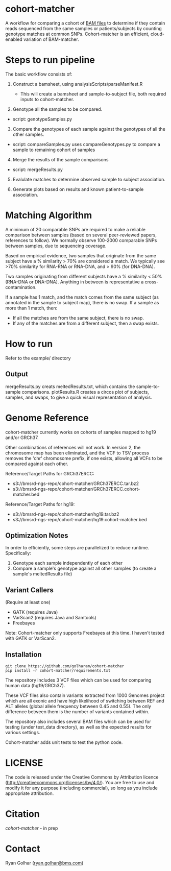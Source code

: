 # cohort-matcher #

A workflow for comparing a cohort of [BAM files](https://samtools.github.io/hts-specs/SAMv1.pdf) to determine if they contain reads sequenced from the same samples or patients/subjects by counting genotype matches at common SNPs.  Cohort-matcher is an efficient, cloud-enabled variation of BAM-matcher.

# Steps to run pipeline #

The basic workflow consists of:
1. Construct a bamsheet, using analysisScripts/parseManifest.R
   - This will create a bamsheet and sample-to-subject file, both required inputs to cohort-matcher.

2. Genotype all the samples to be compared.
  - script: genotypeSamples.py

3. Compare the genotypes of each sample against the genotypes of all the other samples.
  - script: compareSamples.py uses compareGenotypes.py to compare a sample to remaining cohort of samples

4. Merge the results of the sample comparisons
  - script: mergeResults.py

5. Evalulate matches to determine observed sample to subject association.

6. Generate plots based on results and known patient-to-sample association.

# Matching Algorithm #

A minimum of 20 comparable SNPs are required to make a reliable comparison between samples (based on several peer-reviewed papers, references to follow).  We normally observe 100-2000 comparable SNPs between samples, due to sequencing coverage.

Based on empirical evidence, two samples that originate from the same subject have a % similarity > 70% are considered a match.  We typically see >70% similarity for RNA-RNA or RNA-DNA, and > 90% (for DNA-DNA).

Two samples originating from different subjects have a % similarity < 50% (RNA-DNA or DNA-DNA). Anything in between is representative a cross-contamination.

If a sample has 1 match, and the match comes from the same subject (as annotated in the sample to subject map), there is no swap.
If a sample as more than 1 match, then:
  - If all the matches are from the same subject, there is no swap.
  - If any of the matches are from a different subject, then a swap exists.

# How to run #

Refer to the example/ directory

## Output ##

mergeResults.py creats meltedResults.txt, which contains the sample-to-sample comparisons.
plotResults.R creates a circos plot of subjects, samples, and swaps, to give a quick visual representation of analysis.

# Genome Reference #

cohort-matcher currently works on cohorts of samples mapped to hg19 and/or GRCh37.

Other combinations of references will not work.  In version 2, the chromosome map has been eliminated, and the VCF to TSV process removes the 'chr' chromosome prefix, if one exists, allowing all VCFs to be compared against each other.

Reference/Target Paths for GRCh37ERCC:
  - s3://bmsrd-ngs-repo/cohort-matcher/GRCh37ERCC.tar.bz2
  - s3://bmsrd-ngs-repo/cohort-matcher/GRCh37ERCC.cohort-matcher.bed
  
Reference/Target Paths for hg19:
  - s3://bmsrd-ngs-repo/cohort-matcher/hg19.tar.bz2
  - s3://bmsrd-ngs-repo/cohort-matcher/hg19.cohort-matcher.bed

## Optimization Notes ##

In order to efficiently, some steps are parallelized to reduce runtime.  Specifically:
1.  Genotype each sample independently of each other
3.  Compare a sample's genotype against all other samples (to create a sample's meltedResults file)

## Variant Callers ##

(Require at least one)

* GATK (requires Java)
* VarScan2 (requires Java and Samtools)
* Freebayes

Note: Cohort-matcher only supports Freebayes at this time.  I haven't tested with GATK or VarScan2.

## Installation ##

```
git clone https://github.com/golharam/cohort-matcher
pip install -r cohort-matcher/requirements.txt
```

The repository includes 3 VCF files which can be used for comparing human data (hg19/GRCh37). 

These VCF files also contain variants extracted from 1000 Genomes project which are all exonic and have high likelihood of switching between REF and ALT alleles (global allele frequency between 0.45 and 0.55). The only difference between them is the number of variants contained within.

The repository also includes several BAM files which can be used for testing (under test_data directory), as well as the expected results for various settings.

Cohort-matcher adds unit tests to test the python code.

# LICENSE #

The code is released under the Creative Commons by Attribution licence (http://creativecommons.org/licenses/by/4.0/). You are free to use and modify it for any purpose (including commercial), so long as you include appropriate attribution. 

# Citation #

*cohort-matcher* - in prep

# Contact #

Ryan Golhar (ryan.golhar@bms.com)
